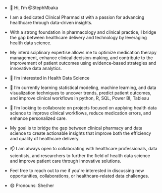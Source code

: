 - 👋 Hi, I’m @StephMbaka
- I am a dedicated Clinical Pharmacist with a passion for advancing healthcare through data-driven insights.
- With a strong foundation in pharmacology and clinical practice, I bridge the gap between healthcare delivery and technology by leveraging health data science.
- My interdisciplinary expertise allows me to optimize medication therapy management, enhance clinical decision-making, and contribute to the improvement of patient outcomes using evidence-based strategies and innovative data analytics.
- 👀 I’m interested in Health Data Science
- 🌱 I’m currently learning statistical modeling, machine learning, and data visualization techniques to uncover trends, predict patient outcomes, and improve clinical workflows in python, R, SQL, Power BI, Tableau
- 💞️ I’m looking to collaborate on projects focused on applying health data science to improve clinical workflows, reduce medication errors, and enhance personalized care.
- My goal is to bridge the gap between clinical pharmacy and data science to create actionable insights that improve both the efficiency and quality of healthcare delivery.
- 📫 I am always open to collaborating with healthcare professionals, data scientists, and researchers to further the field of health data science and improve patient care through innovative solutions.
- Feel free to reach out to me if you're interested in discussing new opportunities, collaborations, or healthcare-related data challenges.


- 😄 Pronouns: She/her


<!---
StephMbaka/StephMbaka is a ✨ special ✨ repository because its `README.md` (this file) appears on your GitHub profile.
You can click the Preview link to take a look at your changes.
--->
